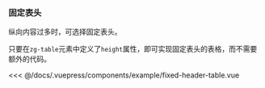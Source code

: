### 固定表头
纵向内容过多时，可选择固定表头。

<example-fixed-header-table></example-fixed-header-table>
只要在`zg-table`元素中定义了`height`属性，即可实现固定表头的表格，而不需要额外的代码。

<<< @/docs/.vuepress/components/example/fixed-header-table.vue